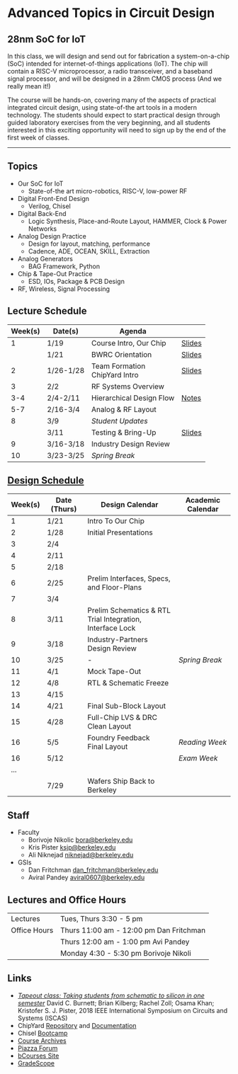 # Advanced Topics in Circuit Design 
## 28nm SoC for IoT 

In this class, we will design and send out for fabrication a
system-on-a-chip (SoC) intended for internet-of-things applications
(IoT).  The chip will contain a RISC-V microprocessor, a radio
transceiver, and a baseband signal processor, and will be designed in
a 28nm CMOS process (And we really mean it!)

The course will be hands-on, covering many of the aspects of practical
integrated circuit design, using state-of-the art tools in a modern
technology. The students should expect to start practical design
through guided laboratory exercises from the very beginning, and all
students interested in this exciting opportunity will need to sign up
by the end of the first week of classes.

--- 

## Topics 

* Our SoC for IoT
    * State-of-the art micro-robotics, RISC-V, low-power RF 
* Digital Front-End Design 
    * Verilog, Chisel
* Digital Back-End 
    * Logic Synthesis, Place-and-Route Layout, HAMMER, Clock & Power Networks 
* Analog Design Practice
    * Design for layout, matching, performance 
    * Cadence, ADE, OCEAN, SKILL, Extraction
* Analog Generators 
    * BAG Framework, Python
* Chip & Tape-Out Practice
    * ESD, IOs, Package & PCB Design 
* RF, Wireless, Signal Processing 


## Lecture Schedule 

| Week(s) | Date(s)     | Agenda                                      |                |
| ------- | ----------- | ------------------------------------------- | -------------- |
| 1       | 1/19        | Course Intro, Our Chip | [Slides](https://drive.google.com/file/d/1FV78X3iNcFyxaLOvjwVR6R8wI_zvcF8G/view?usp=sharing) |
|         | 1/21        | BWRC Orientation | [Slides](https://drive.google.com/file/d/1QIy9ShYp3JyN0DxwnQvG-xXvsr9WZu07/view?usp=sharing) |
| 2       | 1/26-1/28   | Team Formation <br> ChipYard Intro | [Slides](https://drive.google.com/file/d/1HnRFrYKzJU2kpmtHaocyfN1TqhUVv2Te/view?usp=sharing) |
| 3       | 2/2         | RF Systems Overview                         |               |
| 3-4     | 2/4-2/11    | Hierarchical Design Flow                    | [Notes](./notes) |
| 5-7     | 2/16-3/4    | Analog & RF Layout                          |               |
| 8       | 3/9         | *Student Updates*                           |               |
|         | 3/11        | Testing & Bring-Up                          | [Slides](./assets/ee290_bringup_guest_lecture.pdf) |
| 9       | 3/16-3/18   | Industry Design Review                      |               |
| 10      | 3/23-3/25   | *Spring Break*                              |               |


## [Design Schedule](./milestones)

| Week(s)     | Date (Thurs) | Design Calendar                          | Academic Calendar |
| ----------- | ----------- | ----------------------------------------- | -------------- |
| 1           | 1/21        | Intro To Our Chip                         |                |
| 2           | 1/28        | Initial Presentations                     |                |
| 3           | 2/4         |                                           |                |
| 4           | 2/11        |                                           |                |
| 5           | 2/18        |                                           |                |
| 6           | 2/25        | Prelim Interfaces, Specs, and Floor-Plans |                |
| 7           | 3/4         |                                           |                |
| 8           | 3/11        | Prelim Schematics & RTL <br/> Trial Integration, Interface Lock |                |
| 9           | 3/18        | Industry-Partners Design Review           |                |
| 10          | 3/25        | -                                         | *Spring Break* |
| 11          | 4/1         | Mock Tape-Out                             |                |
| 12          | 4/8         | RTL & Schematic Freeze                    |                |
| 13          | 4/15        |                                           |                |
| 14          | 4/21        | Final Sub-Block Layout                    |                |
| 15          | 4/28        | Full-Chip LVS & DRC Clean Layout          |                |
| 16          | 5/5         | Foundry Feedback <br/>Final Layout        | *Reading Week* |
| 16          | 5/12        |                                           | *Exam Week*    |
| ...         |             |                                           |                |
|             | 7/29        | Wafers Ship Back to Berkeley              |                |


## Staff

* Faculty 
    * Borivoje Nikolic bora@berkeley.edu
    * Kris Pister ksjp@berkeley.edu
    * Ali Niknejad niknejad@berkeley.edu
* GSIs
    * Dan Fritchman dan_fritchman@berkeley.edu
    * Aviral Pandey aviral0607@berkeley.edu

## Lectures and Office Hours

|               |                                                                |
| ------------- | -------------------------------------------------------------- |
| Lectures      | Tues, Thurs	3:30 - 5 pm	                                       |
| Office Hours  | Thurs	11:00 am - 12:00 pm	   Dan Fritchman                    |
|               | Thurs 12:00 am - 1:00 pm		Avi Pandey                       |
|               | Monday 4:30 - 5:30 pm		Borivoje Nikoli                     |


## Links 

* [*Tapeout class: Taking students from schematic to silicon in one semester*](https://ieeexplore-ieee-org.libproxy.berkeley.edu/stamp/stamp.jsp?tp=&arnumber=8351506) David C. Burnett; Brian Kilberg; Rachel Zoll; Osama Khan; Kristofer S. J. Pister, 2018 IEEE International Symposium on Circuits and Systems (ISCAS)
* ChipYard [Repository](https://github.com/ucb-bar/chipyard) and [Documentation](https://chipyard.readthedocs.io/en/latest/)
* Chisel [Bootcamp](https://github.com/freechipsproject/chisel-bootcamp)
* [Course Archives](https://inst.eecs.berkeley.edu/~ee290c/archives.html)
* [Piazza Forum](https://piazza.com/class/kiqf7tz0bsp1oj)
* [bCourses Site](https://bcourses.berkeley.edu/courses/1500979)
* [GradeScope](https://www.gradescope.com/courses/214436)


